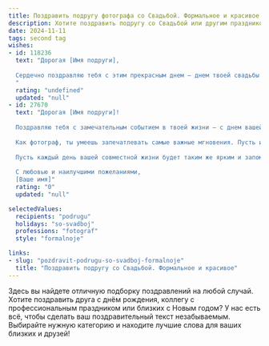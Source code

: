 ```yaml
---
title: Поздравить подругу фотографа со Свадьбой. Формальное и красивое
description: Хотите поздравить подругу со Свадьбой или другим праздником? Наш ИИ создаст незабываемое поздравление, а вы обязательно выделитесь среди других.  
date: 2024-11-11
tags: second tag
wishes:
- id: 118236
  text: "Дорогая [Имя подруги],
  
  Сердечно поздравляю тебя с этим прекрасным днем – днем твоей свадьбы!  Пусть ваш союз будет таким же светлым и гармоничным, как лучшие свадебные фотографии.  Желаю вам бесконечной любви, счастья, взаимопонимания и крепкой семьи.  Пусть каждый ваш день будет наполнен радостью и теплом, а жизнь вместе – увлекательным путешествием, полным ярких красок и незабываемых моментов.  Как фотограф, ты, безусловно, запечатлела многие прекрасные истории, но ваша собственная история любви – самая прекрасная и ценная.  Поздравляю!
  "
  rating: "undefined"
  updated: "null"
- id: 27670
  text: "Дорогая [Имя подруги]!
  
  Поздравляю тебя с замечательным событием в твоей жизни — с днем вашей свадьбы! Этот день станет началом новой, удивительной главы, полной любви, счастья и невероятных моментов.
  
  Как фотограф, ты умеешь запечатлевать самые важные мгновения. Пусть и в твоей жизни появится множество ярких кадров, наполненных радостью и гармонией. Желаю тебе и твоему супругу счастья, взаимопонимания и поддержки в каждом начинании.
  
  Пусть каждый день вашей совместной жизни будет таким же ярким и запоминающимся, как лучшие фотографии!
  
  С любовью и наилучшими пожеланиями,
  [Ваше имя]"
  rating: "0"
  updated: "null"

selectedValues:
  recipients: "podrugu"
  holidays: "so-svadboj"
  professions: "fotograf"
  style: "formalnoje"

links:
- slug: "pozdravit-podrugu-so-svadboj-formalnoje"
  title: "Поздравить подругу со Свадьбой. Формальное и красивое"
---
```


Здесь вы найдете отличную подборку поздравлений на любой случай. 
Хотите поздравить друга с днём рождения, коллегу с профессиональным праздником или близких с Новым годом? У нас есть всё, чтобы сделать ваш поздравительный текст незабываемым. Выбирайте нужную категорию и находите лучшие слова для ваших близких и друзей!
